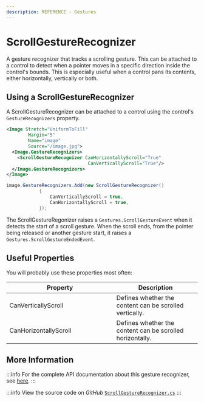 ```yaml
---
description: REFERENCE - Gestures
---
```


# ScrollGestureRecognizer

A gesture recognizer that tracks a scrolling gesture. This can be attached to a control to detect when a pointer moves in a specific direction inside the control's bounds. This is especially useful when a control pans its contents, either horizontally, vertically or both.

## Using a ScrollGestureRecognizer
A ScrollGestureRecognizer can be attached to a control using the control's `GestureRecognizers` property.
```xml
<Image Stretch="UniformToFill"
        Margin="5"
        Name="image"
        Source="/image.jpg">
  <Image.GestureRecognizers>
    <ScrollGestureRecognizer CanHorizontallyScroll="True"
                              CanVerticallyScroll="True"/>
  </Image.GestureRecognizers>
</Image>
```

```csharp title='C#'
image.GestureRecognizers.Add(new ScrollGestureRecognizer()
            {
                CanVerticallyScroll = true,
                CanHorizontallyScroll = true,
            });
```

The ScrollGestureRegonizer raises a `Gestures.ScrollGestureEvent` when it detects the start of a scroll gesture. When the scroll ends, from the pointer being released or another gesture start, it raises a `Gestures.ScrollGestureEndedEvent`.

## Useful Properties

You will probably use these properties most often:

<table>
    <thead>
      <tr>
        <th width="266">Property</th>
        <th>Description</th>
      </tr>
    </thead>
    <tbody>
      <tr>
        <td>CanVerticallyScroll</td>
        <td>Defines whether the content can be scrolled vertically. </td>
      </tr>
      <tr>
        <td>CanHorizontallyScroll</td>
        <td>Defines whether the content can be scrolled horizontally. </td>
      </tr>
    </tbody>
  </table>


## More Information

:::info
For the complete API documentation about this gesture recognizer, see [here](https://reference.avaloniaui.net/api/Avalonia.Input.GestureRecognizers/ScrollGestureRecognizer/).
:::

:::info
View the source code on _GitHub_ [`ScrollGestureRecognizer.cs`](https://github.com/AvaloniaUI/Avalonia/blob/master/src/Avalonia.Base/Input/GestureRecognizers/ScrollGestureRecognizer.cs)
:::
